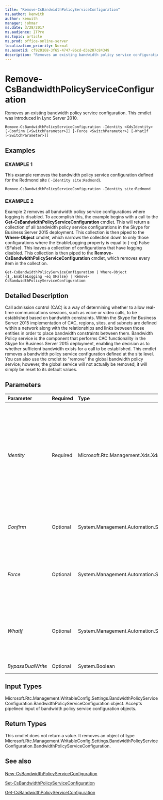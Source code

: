 ```yaml
---
title: "Remove-CsBandwidthPolicyServiceConfiguration"
ms.author: kenwith
author: kenwith
manager: johmar
ms.date: 3/28/2017
ms.audience: ITPro
ms.topic: article
ms.prod: office-online-server
localization_priority: Normal
ms.assetid: cf920168-3f65-4747-86cd-d3e287c84349
description: "Removes an existing bandwidth policy service configuration. This cmdlet was introduced in Lync Server 2010."
---
```


# Remove-CsBandwidthPolicyServiceConfiguration
 
Removes an existing bandwidth policy service configuration. This cmdlet was introduced in Lync Server 2010.
  
```
Remove-CsBandwidthPolicyServiceConfiguration -Identity <XdsIdentity> [-Confirm [<SwitchParameter>]] [-Force <SwitchParameter>] [-WhatIf [<SwitchParameter>]]

```

## Examples

### EXAMPLE 1

This example removes the bandwidth policy service configuration defined for the Redmond site ( `-Identity site:Redmond`).
  
```
Remove-CsBandwidthPolicyServiceConfiguration -Identity site:Redmond
```

### EXAMPLE 2

Example 2 removes all bandwidth policy service configurations where logging is disabled. To accomplish this, the example begins with a call to the **Get-CsBandwidthPolicyServiceConfiguration** cmdlet. This will return a collection of all bandwidth policy service configurations in the Skype for Business Server 2015 deployment. This collection is then piped to the **Where-Object** cmdlet, which narrows the collection down to only those configurations where the EnableLogging property is equal to (-eq) False ($False). This leaves a collection of configurations that have logging disabled. This collection is then piped to the **Remove-CsBandwidthPolicyServiceConfiguration** cmdlet, which removes every item in the collection.
  
```
Get-CsBandwidthPolicyServiceConfiguration | Where-Object {$_.EnableLogging -eq $False} | Remove-CsBandwidthPolicyServiceConfiguration
```

## Detailed Description

Call admission control (CAC) is a way of determining whether to allow real-time communications sessions, such as voice or video calls, to be established based on bandwidth constraints. Within the Skype for Business Server 2015 implementation of CAC, regions, sites, and subnets are defined within a network along with the relationships and links between those entities in order to place bandwidth constraints between them. Bandwidth Policy service is the component that performs CAC functionality in the Skype for Business Server 2015 deployment, enabling the decision as to whether sufficient bandwidth exists for a call to be established. This cmdlet removes a bandwidth policy service configuration defined at the site level. You can also use the cmdlet to "remove" the global bandwidth policy service; however, the global service will not actually be removed, it will simply be reset to its default values.
  
## Parameters

|**Parameter**|**Required**|**Type**|**Description**|
|:-----|:-----|:-----|:-----|
| _Identity_ <br/> |Required  <br/> |Microsoft.Rtc.Management.Xds.XdsIdentity  <br/> |The unique identifier of the configuration you want to remove. This identifier will consist of the scope (for the global configuration) or the scope and name (for a site-level configuration, such as site:Redmond).  <br/> |
| _Confirm_ <br/> |Optional  <br/> |System.Management.Automation.SwitchParameter  <br/> |Prompts you for confirmation before executing the command.  <br/> |
| _Force_ <br/> |Optional  <br/> |System.Management.Automation.SwitchParameter  <br/> |Suppresses any confirmation prompts that would otherwise be displayed before making changes.  <br/> |
| _WhatIf_ <br/> |Optional  <br/> |System.Management.Automation.SwitchParameter  <br/> |Describes what would happen if you executed the command without actually executing the command.  <br/> |
| _BypassDualWrite_ <br/> |Optional  <br/> |System.Boolean  <br/> |PARAMVALUE: $true | $false  <br/> |
   
## Input Types

Microsoft.Rtc.Management.WritableConfig.Settings.BandwidthPolicyServiceConfiguration.BandwidthPolicyServiceConfiguration object. Accepts pipelined input of bandwidth policy service configuration objects.
  
## Return Types

This cmdlet does not return a value. It removes an object of type Microsoft.Rtc.Management.WritableConfig.Settings.BandwidthPolicyServiceConfiguration.BandwidthPolicyServiceConfiguration.
  
## See also

#### 

[New-CsBandwidthPolicyServiceConfiguration](new-csbandwidthpolicyserviceconfiguration.md)
  
[Set-CsBandwidthPolicyServiceConfiguration](set-csbandwidthpolicyserviceconfiguration.md)
  
[Get-CsBandwidthPolicyServiceConfiguration](get-csbandwidthpolicyserviceconfiguration.md)

